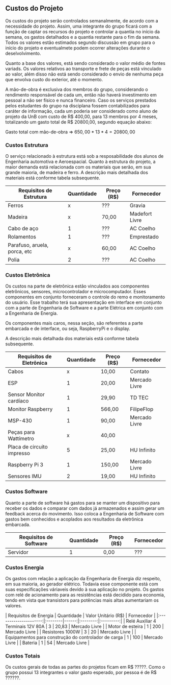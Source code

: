 ## Custos do Projeto

Os custos do projeto serão controlados semanalmente, de acordo com a necessidade do projeto. Assim, uma integrante do grupo ficará com a função de captar os recursos do projeto e controlar a quantia no início da semana, os gastos detalhados e a quantia restante para o fim da semana. Todos os valores estão estimados segundo discussão em grupo para o início do projeto e eventualmete podem ocorrer alterações durante o deselvolvimento.

Quanto a base dos valores, está sendo considerado o valor médio de fontes variads. Os valores relativos ao transporte e frete de peças está vínculado ao valor, além disso não está sendo considerado o envio de nenhuma peça que envolva custo do exterior, até o momento.

A mão-de-obra é exclusiva dos membros do grupo, considerando o rendimento responsável de cada um, então não haverá investimento em pessoal a não ser físico e nunca financeiro. Caso os serviços prestados pelos estudantes do grupo na disciplana fossem contabilizados para caráter de informação, cada um poderia ser considerado como aluno de projeto da UnB com custo de R$ 400,00, para 13 membros por 4 meses, totalizando um gasto total de R$ 20800,00, segundo equação abaixo:

Gasto total com mão-de-obra => $650,00*13*4 = 20800,00$

### Custos Estrutura

O serviço relacionado à estrutura está sob a resposabilidade dos alunos de Engenharia automotiva e Aeroespacial. Quanto à estrutura do projeto, a maior demanda está relacionada com os materiais que serão, em sua grande maioria, de madeira e ferro.
A descrição mais detalhada dos materiais está conforme tabela subsequente.

| Requisitos de Estrutura | Quantidade | Preço (R$) | Fornecedor |
|--------------------------|------------|-------|------------|
| Ferros                   |        x   |    ???   |      Gravia      |
| Madeira                   |        x  |   70,00  |     Madefort Livre       |
| Cabo de aço         |        1   |    ???   |    AC Coelho      |
|     Rolamentos |        1   |    ???  |    Emprestado        |
| Parafuso, aruela, porca, etc    |        x   |  60,00    |  AC Coelho          |
| Polia|       2   |   ???    |       AC Coelho    |

### Custos Eletrônica

Os custos na parte de eletrônica estão vinculados aos componentes eletrônicos, sensores, microcontrolador e microcomputador. Esses componentes em conjunto forneceram o controle do remo e monitoramento do usuário. Esse trabalho terá sua apresentação em interface em conjunto com a parte de Engenharia de Software e a parte Elétrica em conjunto com a Engenharia de Energia.

Os componentes mais caros, nessa seção, são referentes a parte embarcada e de interface, ou seja, RaspberryPi e o display.

A descrição mais detalhada dos materiais está conforme tabela subsequente.

| Requisitos de Eletrônica | Quantidade | Preço (R$) | Fornecedor |
|--------------------------|------------|-------|------------|
| Cabos                    |        x   |    10,00   |      Contato      |
| ESP                      |        1   |    20,00   |     Mercado Livre       |
| Sensor Monitor cardíaco         |        1   |    29,90   |     TD TEC       |
| Monitor Raspberry        |        1   |    566,00  |    FilipeFlop        |
| MSP-430                  |        1   |   90,00    |     Mercado Livre       |
| Peças para Wattímetro    |        x   |   40,00    |            |
| Placa de circuito impresso|       5   |   25,00    |       HU Infinito     |
| Raspberry Pi 3           |        1   |   150,00   |     Mercado Livre       |
| Sensores IMU             |        2   |   19,00    |      HU Infinito      |



### Custos Software

Quanto a parte de software há gastos para se manter um dispositivo para receber os dados e comparar com dados já armazenados e assim gerar um feedback acerca do movimento. Isso coloca a Engenharia de Software com gastos bem conhecidos e acoplados aos resultados da eletrônica embarcada.

| Requisitos de Software | Quantidade | Preço (R$) | Fornecedor |
|--------------------------|------------|-------|------------|
| Servidor                  |        1   |    0,00   |      ???      |


### Custos Energia

Os gastos com relação a aplicação da Engenharia de Energia diz respeito, em sua maioria, ao gerador elétrico. Todavia esse componente está com suas especificações váriaveis devido à sua aplicação no projeto. Os gastos com relé de acionamento para as resistências está decidido para economia, tendo em vista que transistors para potências mais altas aumentariam os valores.

| Requisitos de Energia | Quantidade | Valor Unitário (R$) | Fornecedor |
|:---------------------:|:--------|------:|:--------:|:---------:|
| Relé Auxiliar 4 Terminais 12V 80A | 3 | 20,83 | Mercado Livre |
| Motor de esteira | 1 | 200 | Mercado Livre |
| Resistores 1000W | 3 | 20 | Mercado Livre |
| Equipamentos para construção do controlador de carga | 1 | 100 | Mercado Livre |
| Bateria | 1 | 54 | Mercado Livre |


### Custos Totais

Os custos gerais de todas as partes do projetos ficam em R$ ?????. Como o grupo possui 13 integrantes o valor gasto esperado, por pessoa é de R$ ??????.


